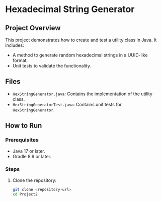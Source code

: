 # Hexadecimal String Generator

## Project Overview
This project demonstrates how to create and test a utility class in Java. 
It includes:
- A method to generate random hexadecimal strings in a UUID-like format.
- Unit tests to validate the functionality.

## Files
- `HexStringGenerator.java`: Contains the implementation of the utility class.
- `HexStringGeneratorTest.java`: Contains unit tests for `HexStringGenerator`.

## How to Run
### Prerequisites
- Java 17 or later.
- Gradle 8.9 or later.

### Steps
1. Clone the repository:
   ```bash
   git clone <repository-url>
   cd Project2

